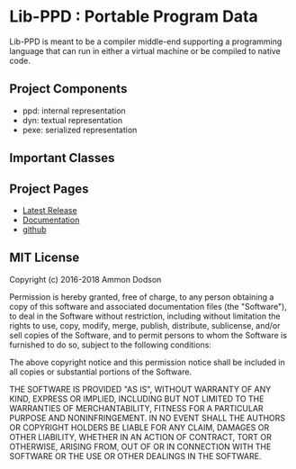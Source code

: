 # Lib-PPD : Portable Program Data

Lib-PPD is meant to be a compiler middle-end supporting a programming language that can run in either a virtual machine or be compiled to native code.

## Project Components
*	ppd: internal representation
*	dyn: textual representation
*	pexe: serialized representation

## Important Classes
<!--*	`PPDModule`: A compilation unit, standalone or otherwise, Contains static memory information and a list of routines-->
<!--*	`PPDRoutine`: -->
<!--*	`PPDBlock`: Contains a list of PPDInst's with a single entrance label, and a single exit-->
<!--*	`PPDInst`: A data structure containing a PPDInstCode and 2 or 3 arguments-->
<!--*	`PPDArg`: Arguments are referenced by pointers and may include labels, and definitions.-->
<!--*	`PPDDefs`: a container for definitions-->
<!--*	`PPDDefinition`: contains information for determining the size of a memory location or operand. Definitions are unnamed at this level and are accessed by reference.-->

## Project Pages
*	[Latest Release](https://github.com/ammon0/MPL/releases/latest)
*	[Documentation](https://ammon0.github.io/MPL/)
*	[github](https://github.com/ammon0/MPL)

## MIT License
Copyright (c) 2016-2018 Ammon Dodson

Permission is hereby granted, free of charge, to any person obtaining a copy
of this software and associated documentation files (the "Software"), to deal
in the Software without restriction, including without limitation the rights
to use, copy, modify, merge, publish, distribute, sublicense, and/or sell
copies of the Software, and to permit persons to whom the Software is
furnished to do so, subject to the following conditions:

The above copyright notice and this permission notice shall be included in all
copies or substantial portions of the Software.

THE SOFTWARE IS PROVIDED "AS IS", WITHOUT WARRANTY OF ANY KIND, EXPRESS OR
IMPLIED, INCLUDING BUT NOT LIMITED TO THE WARRANTIES OF MERCHANTABILITY,
FITNESS FOR A PARTICULAR PURPOSE AND NONINFRINGEMENT. IN NO EVENT SHALL THE
AUTHORS OR COPYRIGHT HOLDERS BE LIABLE FOR ANY CLAIM, DAMAGES OR OTHER
LIABILITY, WHETHER IN AN ACTION OF CONTRACT, TORT OR OTHERWISE, ARISING FROM,
OUT OF OR IN CONNECTION WITH THE SOFTWARE OR THE USE OR OTHER DEALINGS IN THE
SOFTWARE.
